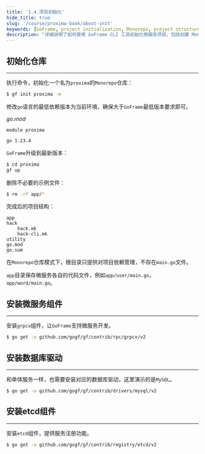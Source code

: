 ```yaml
---
title: '1.4.项目初始化'
hide_title: true
slug: '/course/proxima-book/about-init'
keywords: [GoFrame, project initialization, Monorepo, project structure, dependency management, go.mod, microservices setup]
description: "详细说明了如何使用 GoFrame CLI 工具初始化微服务项目，包括创建 Monorepo 仓库、配置依赖版本、设置项目结构等关键步骤。"
---
```


## 初始化仓库
---
执行命令，初始化一个名为`proxima`的`Monorepo`仓库：

```bash
$ gf init proxima -m
```

修改`go`语言的最低依赖版本为当前环境，确保大于`GoFrame`最低版本要求即可。

*go.mod*
```text
module proxima  
  
go 1.23.4
```

`GoFrame`升级到最新版本：
```bash
$ cd proxima
gf up
```

删除不必要的示例文件：
```bash
$ rm -rf app/*
```

完成后的项目结构：
```text
app
hack
    hack.mk
    hack-cli.mk
utility
go.mod
go.sum
```

在`Monorepo`仓库模式下，根目录只提供对项目依赖管理，不存在`main.go`文件。

`app`目录保存微服务各自的代码文件，例如`app/user/main.go`，`app/word/main.go`。

## 安装微服务组件
---
安装`grpcx`组件，让`GoFrame`支持微服务开发。
```bash
$ go get -u github.com/gogf/gf/contrib/rpc/grpcx/v2
```

## 安装数据库驱动
---
和单体服务一样，也需要安装对应的数据库驱动，这里演示的是`MySQL`。
```bash
$ go get -u github.com/gogf/gf/contrib/drivers/mysql/v2
```

## 安装etcd组件
---
安装`etcd`组件，提供服务注册功能。
```bash
$ go get -u github.com/gogf/gf/contrib/registry/etcd/v2
